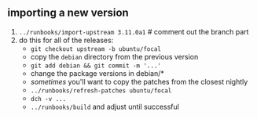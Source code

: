 ## importing a new version

1. `../runbooks/import-upstream 3.11.0a1`  # comment out the branch part
2. do this for all of the releases:
    - `git checkout upstream -b ubuntu/focal`
    - copy the `debian` directory from the previous version
    - `git add debian && git commit -m '...'`
    - change the package versions in debian/*
    - *sometimes* you'll want to copy the patches from the closest nightly
    - `../runbooks/refresh-patches ubuntu/focal`
    - `dch -v ...`
    - `../runbooks/build` and adjust until successful
